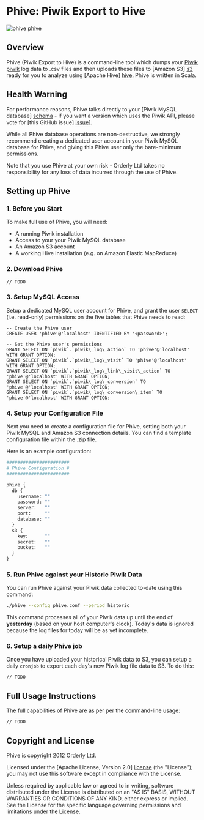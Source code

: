 # Phive: Piwik Export to Hive

![phive] [phive]

## Overview

Phive (Piwik Export to Hive) is a command-line tool which dumps your [Piwik] [piwik] log data to .csv files and then uploads these files to [Amazon S3] [s3] ready for you to analyze using [Apache Hive] [hive]. Phive is written in Scala.

## Health Warning

For performance reasons, Phive talks directly to your [Piwik MySQL database] [schema] - if you want a version which uses the Piwik API, please vote for [this GitHub issue] [issue1].

While all Phive database operations are non-destructive, we strongly recommend creating a dedicated user account in your Piwik MySQL database for Phive, and giving this Phive user only the bare-minimum permissions.

Note that you use Phive at your own risk - Orderly Ltd takes no responsibility for any loss of data incurred through the use of Phive.

## Setting up Phive

### 1. Before you Start

To make full use of Phive, you will need:

* A running Piwik installation
* Access to your your Piwik MySQL database
* An Amazon S3 account
* A working Hive installation (e.g. on Amazon Elastic MapReduce)

### 2. Download Phive

    // TODO

### 3. Setup MySQL Access

Setup a dedicated MySQL user account for Phive, and grant the user `SELECT` (i.e. read-only) permissions on the five tables that Phive needs to read:

```mysql
-- Create the Phive user
CREATE USER 'phive'@'localhost' IDENTIFIED BY '<password>';

-- Set the Phive user's permissions
GRANT SELECT ON `piwik`.`piwik\_log\_action` TO 'phive'@'localhost' WITH GRANT OPTION;
GRANT SELECT ON `piwik`.`piwik\_log\_visit` TO 'phive'@'localhost' WITH GRANT OPTION;
GRANT SELECT ON `piwik`.`piwik\_log\_link\_visit\_action` TO 'phive'@'localhost' WITH GRANT OPTION;
GRANT SELECT ON `piwik`.`piwik\_log\_conversion` TO 'phive'@'localhost' WITH GRANT OPTION;
GRANT SELECT ON `piwik`.`piwik\_log\_conversion\_item` TO 'phive'@'localhost' WITH GRANT OPTION;
```

### 4. Setup your Configuration File

Next you need to create a configuration file for Phive, setting both your Piwik MySQL and Amazon S3 connection details. You can find a template configuration file within the .zip file.

Here is an example configuration:

```python
#######################
# Phive Configuration #
#######################

phive {
  db {
    username: ""
    password: ""
    server:   ""
    port:     ""
    database: ""
  }
  s3 {
    key:      ""
    secret:   ""
    bucket:   ""
  }
}
```
### 5. Run Phive against your Historic Piwik Data

You can run Phive against your Piwik data collected to-date using this command: 

```bash
./phive --config phive.conf --period historic
```

This command processes all of your Piwik data up until the end of **yesterday** (based on your host computer's clock). Today's data is ignored because the log files for today will be as yet incomplete.

### 6. Setup a daily Phive job

Once you have uploaded your historical Piwik data to S3, you can setup a daily `cronjob` to export each day's new Piwik log file data to S3. To do this:

    // TODO

## Full Usage Instructions

The full capabilities of Phive are as per per the command-line usage:

    // TODO

## Copyright and License

Phive is copyright 2012 Orderly Ltd.

Licensed under the [Apache License, Version 2.0] [license] (the "License");
you may not use this software except in compliance with the License.

Unless required by applicable law or agreed to in writing, software
distributed under the License is distributed on an "AS IS" BASIS,
WITHOUT WARRANTIES OR CONDITIONS OF ANY KIND, either express or implied.
See the License for the specific language governing permissions and
limitations under the License.

[phive]: https://github.com/datascience/piwik-export-to-hive/raw/master/doc/phive.png
[piwik]: http://piwik.org
[issue1]: #1
[schema]: http://piwik.org/docs/plugins/database-schema/
[s3]: http://aws.amazon.com/s3/
[hive]: http://hive.apache.org/
[license]: http://www.apache.org/licenses/LICENSE-2.0
